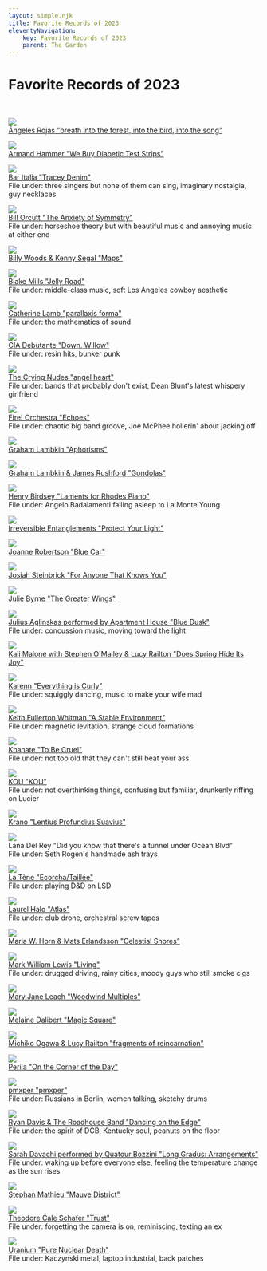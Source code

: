 ```yaml
---
layout: simple.njk
title: Favorite Records of 2023
eleventyNavigation:
    key: Favorite Records of 2023
    parent: The Garden
---
```


# Favorite Records of 2023

<br>
<div class="album-grid">

<img src="/imgs/best-of-2023/Angeles-Rojas.jpg"/><br />
<a href="https://sawyereditions.bandcamp.com/album/breathe-into-the-forest-into-the-bird-into-the-song">
Ángeles Rojas "breath into the forest, into the bird, into the song"</a><br>

<img src="/imgs/best-of-2023/Armand-Hammer.jpg"/><br />
<a href="https://armandhammer.bandcamp.com/album/we-buy-diabetic-test-strips">Armand Hammer "We Buy Diabetic Test Strips"</a><br>

<img src="/imgs/best-of-2023/Bar-Italia.jpg"/><br />
<a href="https://baritalia.bandcamp.com/album/tracey-denim">Bar Italia "Tracey Denim"</a><br>
File under: three singers but none of them can sing, imaginary nostalgia, guy necklaces

<img src="/imgs/best-of-2023/Bill-Orcutt.jpg"/><br />
<a href="https://fakeestates.bandcamp.com/album/the-anxiety-of-symmetry">Bill Orcutt "The Anxiety of Symmetry"</a><br>
File under: horseshoe theory but with beautiful music and annoying music at either end

<img src="/imgs/best-of-2023/Billy-Kenny.jpg"/><br />
<a href="https://billywoods.bandcamp.com/album/maps">Billy Woods & Kenny Segal "Maps"</a><br>

<img src="/imgs/best-of-2023/Blake-Mills.jpg"/><br />
<a href="https://blakemills.bandcamp.com/album/jelly-road">Blake Mills "Jelly Road"</a><br>
File under: middle-class music, soft Los Angeles cowboy aesthetic

<img src="/imgs/best-of-2023/Catherine-Lamb.jpg"/><br />
<a href="https://anothertimbre.bandcamp.com/album/parallaxis-forma">Catherine Lamb "parallaxis forma"</a><br>
File under: the mathematics of sound

<img src="/imgs/best-of-2023/CIA-Debutante.jpg"/><br />
<a href="https://ciadebutante.bandcamp.com/album/down-willow">CIA Debutante "Down, Willow"</a><br>
File under: resin hits, bunker punk

<img src="/imgs/best-of-2023/Crying-Nudes.jpeg"/><br />
<a href="https://www.youtube.com/watch?v=ot_BPsWdW7w">The Crying Nudes "angel heart"</a><br>
File under: bands that probably don't exist, Dean Blunt's latest whispery girlfriend

<img src="/imgs/best-of-2023/Fire-Orchestra.jpg"/><br />
<a href="https://fireorchestra.bandcamp.com/">Fire! Orchestra "Echoes"</a><br>
File under: chaotic big band groove, Joe McPhee hollerin' about jacking off

<img src="/imgs/best-of-2023/Graham-Lambkin.jpg"/><br />
<a href="https://blankformseditions.bandcamp.com/album/aphorisms">Graham Lambkin "Aphorisms"</a><br>

<img src="/imgs/best-of-2023/Graham-James.jpg"/><br />
<a href="https://erstwhilerecords.bandcamp.com/album/gondolas">Graham Lambkin & James Rushford "Gondolas"</a><br>

<img src="/imgs/best-of-2023/Henry-Birdsey.jpg"/><br />
<a href="https://henrybirdsey.bandcamp.com/album/laments-for-rhodes-piano">Henry Birdsey "Laments for Rhodes Piano"</a><br>
File under: Angelo Badalamenti falling asleep to La Monte Young

<img src="/imgs/best-of-2023/Irreversible-Entanglements.jpeg"
/><br />
<a href="https://open.spotify.com/album/1fBLeeAMPcrByMMDCKCcYB">Irreversible Entanglements "Protect Your Light"</a><br>

<img src="/imgs/best-of-2023/Joanne-Robertson.jpg"/><br />
<a href="https://joannerobertson.bandcamp.com/album/blue-car">Joanne Robertson "Blue Car"</a><br>

<img src="/imgs/best-of-2023/Josiah-Steinbrick.jpg"/><br />
<a href="https://josiahsteinbrick.bandcamp.com/album/for-anyone-that-knows-you">Josiah Steinbrick "For Anyone That Knows You"</a><br>

<img src="/imgs/best-of-2023/Julie-Byrne.jpg"/><br />
<a href="https://juliembyrne.bandcamp.com/album/the-greater-wings">Julie Byrne "The Greater Wings"</a><br>

<img src="/imgs/best-of-2023/Julius-Aglinskas.jpg"/><br />
<a href="https://juliusaglinskas.bandcamp.com/album/blue-dusk">Julius Aglinskas performed by Apartment House "Blue Dusk"</a><br>
File under: concussion music, moving toward the light

<img src="/imgs/best-of-2023/Kali-Malone.jpg"/><br />
<a href="https://kalimalone.bandcamp.com/album/does-spring-hide-its-joy">Kali Malone with Stephen O'Malley & Lucy Railton "Does Spring Hide Its Joy"</a><br>

<img src="/imgs/best-of-2023/Karenn.jpg"/><br />
<a href="https://karenn.bandcamp.com/album/everything-is-curly">Karenn "Everything is Curly"</a><br>
File under: squiggly dancing, music to make your wife mad

<img src="/imgs/best-of-2023/Keith-Whitman.jpg"/><br />
<a href="https://keithfullertonwhitman.bandcamp.com/album/a-stable-environment-going-in-025">Keith Fullerton Whitman "A Stable Environment"</a><br>
File under: magnetic levitation, strange cloud formations

<img src="/imgs/best-of-2023/Khanate.jpg"/><br />
<a href="https://khanate.bandcamp.com/album/to-be-cruel">Khanate "To Be Cruel"</a><br>
File under: not too old that they can't still beat your ass

<img src="/imgs/best-of-2023/KOU.jpg"/><br />
<a href="https://aguirrerecords.bandcamp.com/album/kou">KOU "KOU"</a><br>
File under: not overthinking things, confusing but familiar, drunkenly riffing on Lucier

<img src="/imgs/best-of-2023/Krano.jpg"/><br />
<a href="https://mapledeathrecords.bandcamp.com/album/lentius-profundius-suavius">Krano "Lentius Profundius Suavius"</a><br>

<img src="/imgs/best-of-2023/Lana.jpg"/><br />
<span class="semibold">Lana Del Rey "Did you know that there's a tunnel under Ocean Blvd"</span><br>
File under: Seth Rogen's handmade ash trays

<img src="/imgs/best-of-2023/La-Tene.jpg"/><br />
<a href="https://lateneband.bandcamp.com/album/ecorcha-taill-e">La Tène "Ecorcha​/​Taill​é​e"</a><br>
File under: playing D&D on LSD

<img src="/imgs/best-of-2023/Laurel-Halo.jpg"/><br />
<a href="https://laurelhalo.bandcamp.com/album/atlas">Laurel Halo "Atlas"</a><br>
File under: club drone, orchestral screw tapes

<img src="/imgs/best-of-2023/Maria-Mats.jpg"/><br />
<a href="https://baadm.bandcamp.com/album/celestial-shores">Maria W. Horn & Mats Erlandsson "Celestial Shores"</a><br>

<img src="/imgs/best-of-2023/Mark-Lewis.jpg"/><br />
<a href="https://markwilliamlewis.bandcamp.com/album/living">Mark William Lewis "Living"</a><br>
File under: drugged driving, rainy cities, moody guys who still smoke cigs

<img src="/imgs/best-of-2023/Mary-Jane-Leach.jpg"/><br />
<a href="https://boomkat.com/products/woodwind-multiples">Mary Jane Leach "Woodwind Multiples"</a><br>

<img src="/imgs/best-of-2023/Melaine-Dalibert.jpg"/><br />
<a href="https://flau.bandcamp.com/album/magic-square">Melaine Dalibert "Magic Square"</a><br>

<img src="/imgs/best-of-2023/Michiko-Lucy.jpg"/><br />
<a href="https://anothertimbre.bandcamp.com/album/fragments-of-reincarnation">Michiko Ogawa & Lucy Railton "fragments of reincarnation"</a><br>

<img src="/imgs/best-of-2023/Perila.jpg"/><br />
<a href="https://perilazone.bandcamp.com/album/on-the-corner-of-the-day">Perila "On the Corner of the Day"</a><br>

<img src="/imgs/best-of-2023/Pmxper.jpg"/><br />
<a href="https://perilazone.bandcamp.com/album/pmxper">pmxper "pmxper"</a><br>
File under: Russians in Berlin, women talking, sketchy drums

<img src="/imgs/best-of-2023/Ryan-Davis.jpg"/><br />
<a href="https://sophomorelounge.bandcamp.com/album/ryan-davis-the-roadhouse-band-dancing-on-the-edge">Ryan Davis & The Roadhouse Band "Dancing on the Edge"</a><br>
File under: the spirit of DCB, Kentucky soul, peanuts on the floor

<img src="/imgs/best-of-2023/Sarah-Davachi.jpg"/><br />
<a href="https://sarahdavachi.bandcamp.com/track/long-gradus-strings-part-iv">Sarah Davachi performed by Quatour Bozzini "Long Gradus: Arrangements"</a><br>
File under: waking up before everyone else, feeling the temperature change as the sun rises

<img src="/imgs/best-of-2023/Stephan-Mathieu.jpg"/><br />
<a href="https://schwebung.bandcamp.com/album/mauve-district">Stephan Mathieu "Mauve District"</a><br>

<img src="/imgs/best-of-2023/Theodore-Schafer.jpg"/><br />
<a href="https://theodoreschafer.bandcamp.com/album/trust">Theodore Cale Schafer "Trust"</a><br>
File under: forgetting the camera is on, reminiscing, texting an ex

<img src="/imgs/best-of-2023/Uranium.jpg"/><br />
<a href="https://sentientruin.bandcamp.com/album/pure-nuclear-death">Uranium "Pure Nuclear Death"</a><br>
File under: Kaczynski metal, laptop industrial, back patches
</div>